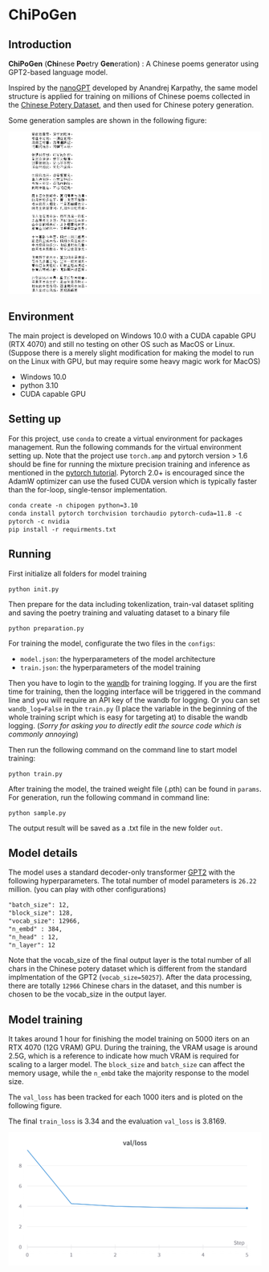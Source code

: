 # ChiPoGen


## Introduction
**ChiPoGen** (**Chi**nese **Po**etry **Gen**eration) : A Chinese poems generator using GPT2-based language model.

Inspired by the [nanoGPT](https://github.com/karpathy/nanoGPT) developed by Anandrej Karpathy, the same model structure is applied for training on millions of Chinese poems collected in the [Chinese Potery Dataset](https://github.com/Werneror/Poetry), and then used for Chinese potery generation.

Some generation samples are shown in the following figure:

![](assests/poetry_generated_sample.PNG)

## Environment
The main project is developed on Windows 10.0 with a CUDA capable GPU (RTX 4070) and still no testing on other OS such as MacOS or Linux. (Suppose there is a merely slight modification for making the model to run on the Linux with GPU, but may require some heavy magic work for MacOS)
- Windows 10.0
- python 3.10
- CUDA capable GPU

## Setting up
For this project, use `conda` to create a virtual environment for packages management. Run the following commands for the virtual environment setting up. Note that the project use `torch.amp` and pytorch version > 1.6 should be fine for running the mixture precision training and inference as mentioned in the [pytorch tutorial](https://pytorch.org/docs/stable/amp.html). Pytorch 2.0+ is encouraged since the AdamW optimizer can use the fused CUDA version which is typically faster than the for-loop, single-tensor implementation.

    conda create -n chipogen python=3.10
    conda install pytorch torchvision torchaudio pytorch-cuda=11.8 -c pytorch -c nvidia
    pip install -r requirments.txt

## Running
First initialize all folders for model training

    python init.py

Then prepare for the data including tokenlization, train-val dataset spliting and saving the poetry training and valuating dataset to a binary file

    python preparation.py

For training the model, configurate the two files in the `configs`:

- `model.json`: the hyperparameters of the model architecture
- `train.json`: the hyperparameters of the model training

Then you have to login to the [wandb](https://wandb.ai/site) for training logging. If you are the first time for training, then the logging interface will be triggered in the command line and you will require an API key of the wandb for logging. Or you can set `wandb_log=False` in the `train.py` (I place the variable in the beginning of the whole training script which is easy for targeting at) to disable the wandb logging. (*Sorry for asking you to directly edit the source code which is commonly annoying*)

Then run the following command on the command line to start model training:

    python train.py

After training the model, the trained weight file (.pth) can be found in `params`. For generation, run the following command in command line:

    python sample.py

The output result will be saved as a .txt file in the new folder `out`.


## Model details
The model uses a standard decoder-only transformer [GPT2](https://paperswithcode.com/paper/language-models-are-unsupervised-multitask) with the following hyperparameters. The total number of model parameters is `26.22` million. (you can play with other configurations)

    "batch_size": 12,
    "block_size": 128,
    "vocab_size": 12966,
    "n_embd" : 384,
    "n_head" : 12,
    "n_layer": 12
    
Note that the vocab_size of the final output layer is the total number of all chars in the Chinese potery dataset which is different from the standard implmentation of the GPT2 (`vocab_size=50257`). After the data processing, there are totally `12966` Chinese chars in the dataset, and this number is chosen to be the vocab_size in the output layer.

## Model training
It takes around 1 hour for finishing the model training on 5000 iters on an RTX 4070 (12G VRAM) GPU. During the training, the VRAM usage is around 2.5G, which is a reference to indicate how much VRAM is required for scaling to a larger model. The `block_size` and `batch_size` can affect the memory usage, while the `n_embd` take the majority response to the model size.

The `val_loss` has been tracked for each 1000 iters and  is ploted on the following figure. 

The final `train_loss` is 3.34 and the evaluation `val_loss` is 3.8169.

![](assests/val_loss.png)